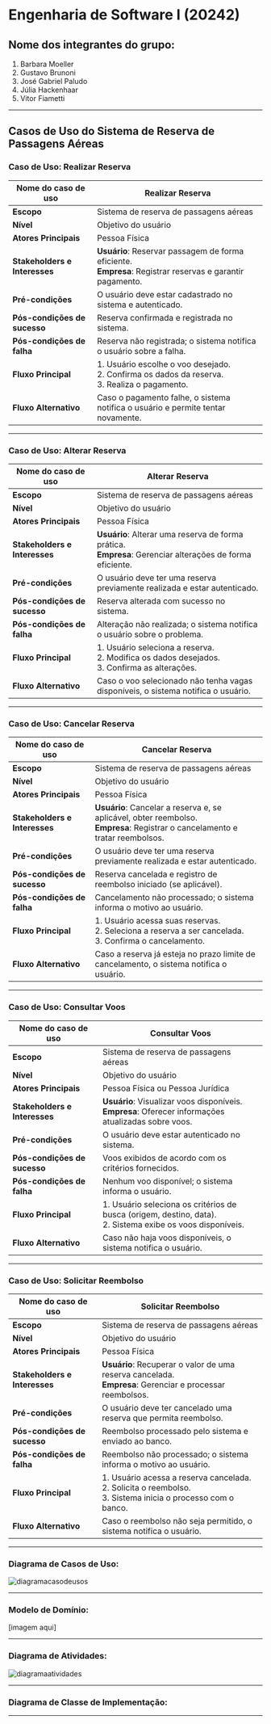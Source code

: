 # Engenharia de Software I (20242)

## Nome dos integrantes do grupo:
1. Barbara Moeller
2. Gustavo Brunoni
3. José Gabriel Paludo
4. Júlia Hackenhaar
5. Vitor Fiametti

---

## Casos de Uso do Sistema de Reserva de Passagens Aéreas

### Caso de Uso: Realizar Reserva
| **Nome do caso de uso**   | Realizar Reserva                                                                              |
|---------------------------|-----------------------------------------------------------------------------------------------|
| **Escopo**                | Sistema de reserva de passagens aéreas                                                        |
| **Nível**                 | Objetivo do usuário                                                                           |
| **Atores Principais**     | Pessoa Física                                                                                 |
| **Stakeholders e Interesses** | **Usuário**: Reservar passagem de forma eficiente.<br>**Empresa**: Registrar reservas e garantir pagamento. |
| **Pré-condições**         | O usuário deve estar cadastrado no sistema e autenticado.                                     |
| **Pós-condições de sucesso** | Reserva confirmada e registrada no sistema.                                                |
| **Pós-condições de falha**   | Reserva não registrada; o sistema notifica o usuário sobre a falha.                         |
| **Fluxo Principal**       | 1. Usuário escolhe o voo desejado.<br>2. Confirma os dados da reserva.<br>3. Realiza o pagamento. |
| **Fluxo Alternativo**     | Caso o pagamento falhe, o sistema notifica o usuário e permite tentar novamente.              |

---

### Caso de Uso: Alterar Reserva
| **Nome do caso de uso**   | Alterar Reserva                                                                               |
|---------------------------|-----------------------------------------------------------------------------------------------|
| **Escopo**                | Sistema de reserva de passagens aéreas                                                        |
| **Nível**                 | Objetivo do usuário                                                                           |
| **Atores Principais**     | Pessoa Física                                                                                 |
| **Stakeholders e Interesses** | **Usuário**: Alterar uma reserva de forma prática.<br>**Empresa**: Gerenciar alterações de forma eficiente. |
| **Pré-condições**         | O usuário deve ter uma reserva previamente realizada e estar autenticado.                     |
| **Pós-condições de sucesso** | Reserva alterada com sucesso no sistema.                                                   |
| **Pós-condições de falha**   | Alteração não realizada; o sistema notifica o usuário sobre o problema.                     |
| **Fluxo Principal**       | 1. Usuário seleciona a reserva.<br>2. Modifica os dados desejados.<br>3. Confirma as alterações. |
| **Fluxo Alternativo**     | Caso o voo selecionado não tenha vagas disponíveis, o sistema notifica o usuário.             |

---

### Caso de Uso: Cancelar Reserva
| **Nome do caso de uso**   | Cancelar Reserva                                                                              |
|---------------------------|-----------------------------------------------------------------------------------------------|
| **Escopo**                | Sistema de reserva de passagens aéreas                                                        |
| **Nível**                 | Objetivo do usuário                                                                           |
| **Atores Principais**     | Pessoa Física                                                                                 |
| **Stakeholders e Interesses** | **Usuário**: Cancelar a reserva e, se aplicável, obter reembolso.<br>**Empresa**: Registrar o cancelamento e tratar reembolsos. |
| **Pré-condições**         | O usuário deve ter uma reserva previamente realizada e estar autenticado.                     |
| **Pós-condições de sucesso** | Reserva cancelada e registro de reembolso iniciado (se aplicável).                         |
| **Pós-condições de falha**   | Cancelamento não processado; o sistema informa o motivo ao usuário.                        |
| **Fluxo Principal**       | 1. Usuário acessa suas reservas.<br>2. Seleciona a reserva a ser cancelada.<br>3. Confirma o cancelamento. |
| **Fluxo Alternativo**     | Caso a reserva já esteja no prazo limite de cancelamento, o sistema notifica o usuário.       |

---

### Caso de Uso: Consultar Voos
| **Nome do caso de uso**   | Consultar Voos                                                                                |
|---------------------------|-----------------------------------------------------------------------------------------------|
| **Escopo**                | Sistema de reserva de passagens aéreas                                                        |
| **Nível**                 | Objetivo do usuário                                                                           |
| **Atores Principais**     | Pessoa Física ou Pessoa Jurídica                                                              |
| **Stakeholders e Interesses** | **Usuário**: Visualizar voos disponíveis.<br>**Empresa**: Oferecer informações atualizadas sobre voos. |
| **Pré-condições**         | O usuário deve estar autenticado no sistema.                                                  |
| **Pós-condições de sucesso** | Voos exibidos de acordo com os critérios fornecidos.                                        |
| **Pós-condições de falha**   | Nenhum voo disponível; o sistema informa o usuário.                                         |
| **Fluxo Principal**       | 1. Usuário seleciona os critérios de busca (origem, destino, data).<br>2. Sistema exibe os voos disponíveis. |
| **Fluxo Alternativo**     | Caso não haja voos disponíveis, o sistema notifica o usuário.                                 |

---

### Caso de Uso: Solicitar Reembolso
| **Nome do caso de uso**   | Solicitar Reembolso                                                                           |
|---------------------------|-----------------------------------------------------------------------------------------------|
| **Escopo**                | Sistema de reserva de passagens aéreas                                                        |
| **Nível**                 | Objetivo do usuário                                                                           |
| **Atores Principais**     | Pessoa Física                                                                                 |
| **Stakeholders e Interesses** | **Usuário**: Recuperar o valor de uma reserva cancelada.<br>**Empresa**: Gerenciar e processar reembolsos. |
| **Pré-condições**         | O usuário deve ter cancelado uma reserva que permita reembolso.                               |
| **Pós-condições de sucesso** | Reembolso processado pelo sistema e enviado ao banco.                                       |
| **Pós-condições de falha**   | Reembolso não processado; o sistema informa o motivo ao usuário.                            |
| **Fluxo Principal**       | 1. Usuário acessa a reserva cancelada.<br>2. Solicita o reembolso.<br>3. Sistema inicia o processo com o banco. |
| **Fluxo Alternativo**     | Caso o reembolso não seja permitido, o sistema notifica o usuário.                            |


---


### Diagrama de Casos de Uso: 

![diagramacasodeusos]([https://github.com/user-attachments/assets/1a138b4d-d352-42a5-9704-693da429b149](https://private-user-images.githubusercontent.com/177582718/391751328-313884c5-fa6a-4d4c-89f4-ff549aad258a.png?jwt=eyJhbGciOiJIUzI1NiIsInR5cCI6IkpXVCJ9.eyJpc3MiOiJnaXRodWIuY29tIiwiYXVkIjoicmF3LmdpdGh1YnVzZXJjb250ZW50LmNvbSIsImtleSI6ImtleTUiLCJleHAiOjE3MzMxODM3MjEsIm5iZiI6MTczMzE4MzQyMSwicGF0aCI6Ii8xNzc1ODI3MTgvMzkxNzUxMzI4LTMxMzg4NGM1LWZhNmEtNGQ0Yy04OWY0LWZmNTQ5YWFkMjU4YS5wbmc_WC1BbXotQWxnb3JpdGhtPUFXUzQtSE1BQy1TSEEyNTYmWC1BbXotQ3JlZGVudGlhbD1BS0lBVkNPRFlMU0E1M1BRSzRaQSUyRjIwMjQxMjAyJTJGdXMtZWFzdC0xJTJGczMlMkZhd3M0X3JlcXVlc3QmWC1BbXotRGF0ZT0yMDI0MTIwMlQyMzUwMjFaJlgtQW16LUV4cGlyZXM9MzAwJlgtQW16LVNpZ25hdHVyZT01YWI0NzNmODNlNTc5MzI4Y2NiZDU4ZGMyZWVmZTlhZDg2ZWJhMzgyZGRhNjgxYWEwMmY5NDliZDBjZGRkODc2JlgtQW16LVNpZ25lZEhlYWRlcnM9aG9zdCJ9.0FjAF-_iBQxWlPrq7mn22L6sVGPdJTkNK7X0UyS_Qc8))

--- 

### Modelo de Domínio:

[imagem aqui]

---

### Diagrama de Atividades:
![diagramaatividades](https://github.com/user-attachments/assets/1a138b4d-d352-42a5-9704-693da429b149)

---

### Diagrama de Classe de Implementação:

---




